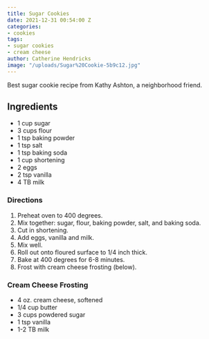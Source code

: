 ```yaml
---
title: Sugar Cookies
date: 2021-12-31 00:54:00 Z
categories:
- cookies
tags:
- sugar cookies
- cream cheese
author: Catherine Hendricks
image: "/uploads/Sugar%20Cookie-5b9c12.jpg"
---
```


Best sugar cookie recipe from Kathy Ashton, a neighborhood friend. 

## Ingredients
* 1 cup sugar
* 3 cups flour
* 1 tsp baking powder
* 1 tsp salt
* 1 tsp baking soda
* 1 cup shortening
* 2 eggs
* 2 tsp vanilla
* 4 TB  milk

### Directions
1. Preheat oven to 400 degrees.
2. Mix together: sugar, flour, baking powder, salt, and baking soda. 
3. Cut in shortening.
4. Add eggs, vanilla and milk.
5. Mix well. 
6. Roll out onto floured surface to 1/4 inch thick. 
7. Bake at 400 degrees for 6-8 minutes. 
8. Frost with cream cheese frosting (below).

### Cream Cheese Frosting
* 4 oz. cream cheese, softened
* 1/4 cup butter
* 3 cups powdered sugar
* 1 tsp vanilla
* 1-2 TB milk


